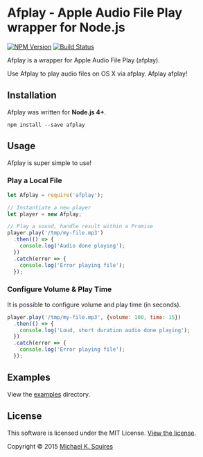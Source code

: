# Afplay - Apple Audio File Play wrapper for Node.js

[![NPM Version](https://badge.fury.io/js/afplay.svg)](https://www.npmjs.com/package/afplay)
[![Build Status](https://api.travis-ci.org/sqmk/afplay.svg?branch=master)](https://travis-ci.org/sqmk/afplay)

Afplay is a wrapper for Apple Audio File Play (afplay).

Use Afplay to play audio files on OS X via afplay. Afplay afplay!

## Installation

Afplay was written for **Node.js 4+**.

`npm install --save afplay`

## Usage

Afplay is super simple to use!

### Play a Local File

```js
let Afplay = require('afplay');

// Instantiate a new player
let player = new Afplay;

// Play a sound, handle result within a Promise
player.play('/tmp/my-file.mp3')
  .then(() => {
    console.log('Audio done playing');
  })
  .catch(error => {
    console.log('Error playing file');
  });
```

### Configure Volume & Play Time

It is possible to configure volume and play time (in seconds).

```js
player.play('/tmp/my-file.mp3', {volume: 100, time: 15})
  .then(() => {
    console.log('Loud, short duration audio done playing');
  })
  .catch(error => {
  	console.log('Error playing file');
  });
```

## Examples

View the [examples](examples) directory.

## License

This software is licensed under the MIT License. [View the license](LICENSE).

Copyright © 2015 [Michael K. Squires](http://sqmk.com)